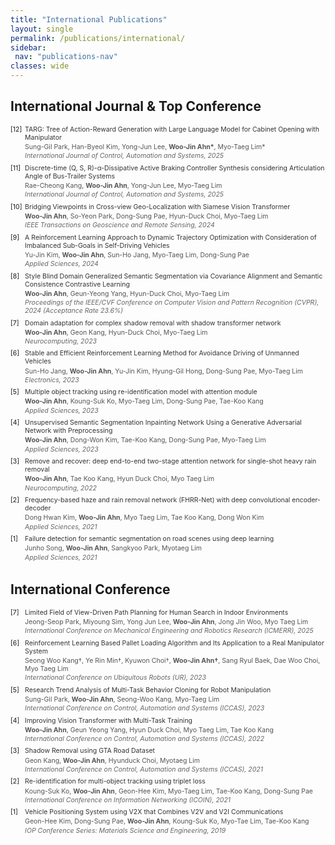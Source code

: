 ```yaml
---
title: "International Publications"
layout: single
permalink: /publications/international/
sidebar:
 nav: "publications-nav"
classes: wide
---
```


<style>
.pub-container {
 font-size: 0.75em;
 margin-bottom: 0.3em;
 display: grid;
 grid-template-columns: [number] 2.0em [content] auto;  /* 번호 영역 줄임 */
 gap: 0.2em;  /* 간격 줄임 */
}

.pub-number {
 grid-column: number;
}

.pub-content {
 grid-column: content;
}

.pub-title {
 font-size: 1em;
 margin-bottom: 0.2em;
 color: #333;
}

.pub-authors {
 margin-bottom: 0.15em;
 color: #555;
}

.pub-venue {
 font-style: italic;
 color: #666;
 margin-bottom: 0.3em;
}
</style>

## International Journal & Top Conference

<div class="pub-container">
 <div class="pub-number">[12]</div>
 <div class="pub-content">
   <div class="pub-title">TARG: Tree of Action-Reward Generation with Large Language Model for Cabinet Opening with Manipulator</div>
   <div class="pub-authors">Sung-Gil Park, Han-Byeol Kim, Yong-Jun Lee, <strong>Woo-Jin Ahn*</strong>, Myo-Taeg Lim*</div>
   <div class="pub-venue">International Journal of Control, Automation and Systems, 2025</div>
 </div>
</div>

<div class="pub-container">
 <div class="pub-number">[11]</div>
 <div class="pub-content">
   <div class="pub-title">Discrete-time (Q, S, R)-α-Dissipative Active Braking Controller Synthesis considering Articulation Angle of Bus-Trailer Systems</div>
   <div class="pub-authors">Rae-Cheong Kang, <strong>Woo-Jin Ahn</strong>, Yong-Jun Lee, Myo-Taeg Lim</div>
   <div class="pub-venue">International Journal of Control, Automation and Systems, 2025</div>
 </div>
</div>

<div class="pub-container">
 <div class="pub-number">[10]</div>
 <div class="pub-content">
   <div class="pub-title">Bridging Viewpoints in Cross-view Geo-Localization with Siamese Vision Transformer</div>
   <div class="pub-authors"><strong>Woo-Jin Ahn</strong>, So-Yeon Park, Dong-Sung Pae, Hyun-Duck Choi, Myo-Taeg Lim</div>
   <div class="pub-venue">IEEE Transactions on Geoscience and Remote Sensing, 2024</div>
 </div>
</div>

<div class="pub-container">
 <div class="pub-number">[9]</div>
 <div class="pub-content">
   <div class="pub-title">A Reinforcement Learning Approach to Dynamic Trajectory Optimization with Consideration of Imbalanced Sub-Goals in Self-Driving Vehicles</div>
   <div class="pub-authors">Yu-Jin Kim, <strong>Woo-Jin Ahn</strong>, Sun-Ho Jang, Myo-Taeg Lim, Dong-Sung Pae</div>
   <div class="pub-venue">Applied Sciences, 2024</div>
 </div>
</div>

<div class="pub-container">
 <div class="pub-number">[8]</div>
 <div class="pub-content">
   <div class="pub-title">Style Blind Domain Generalized Semantic Segmentation via Covariance Alignment and Semantic Consistence Contrastive Learning</div>
   <div class="pub-authors"><strong>Woo-Jin Ahn</strong>, Geun-Yeong Yang, Hyun-Duck Choi, Myo-Taeg Lim</div>
   <div class="pub-venue">Proceedings of the IEEE/CVF Conference on Computer Vision and Pattern Recognition (CVPR), 2024 (Acceptance Rate 23.6%)</div>
 </div>
</div>

<div class="pub-container">
 <div class="pub-number">[7]</div>
 <div class="pub-content">
   <div class="pub-title">Domain adaptation for complex shadow removal with shadow transformer network</div>
   <div class="pub-authors"><strong>Woo-Jin Ahn</strong>, Geon Kang, Hyun-Duck Choi, Myo-Taeg Lim</div>
   <div class="pub-venue">Neurocomputing, 2023</div>
 </div>
</div>

<div class="pub-container">
 <div class="pub-number">[6]</div>
 <div class="pub-content">
   <div class="pub-title">Stable and Efficient Reinforcement Learning Method for Avoidance Driving of Unmanned Vehicles</div>
   <div class="pub-authors">Sun-Ho Jang, <strong>Woo-Jin Ahn</strong>, Yu-Jin Kim, Hyung-Gil Hong, Dong-Sung Pae, Myo-Taeg Lim</div>
   <div class="pub-venue">Electronics, 2023</div>
 </div>
</div>

<div class="pub-container">
 <div class="pub-number">[5]</div>
 <div class="pub-content">
   <div class="pub-title">Multiple object tracking using re-identification model with attention module</div>
   <div class="pub-authors"><strong>Woo-Jin Ahn</strong>, Koung-Suk Ko, Myo-Taeg Lim, Dong-Sung Pae, Tae-Koo Kang</div>
   <div class="pub-venue">Applied Sciences, 2023</div>
 </div>
</div>

<div class="pub-container">
 <div class="pub-number">[4]</div>
 <div class="pub-content">
   <div class="pub-title">Unsupervised Semantic Segmentation Inpainting Network Using a Generative Adversarial Network with Preprocessing</div>
   <div class="pub-authors"><strong>Woo-Jin Ahn</strong>, Dong-Won Kim, Tae-Koo Kang, Dong-Sung Pae, Myo-Taeg Lim</div>
   <div class="pub-venue">Applied Sciences, 2023</div>
 </div>
</div>

<div class="pub-container">
 <div class="pub-number">[3]</div>
 <div class="pub-content">
   <div class="pub-title">Remove and recover: deep end-to-end two-stage attention network for single-shot heavy rain removal</div>
   <div class="pub-authors"><strong>Woo-Jin Ahn</strong>, Tae Koo Kang, Hyun Duck Choi, Myo Taeg Lim</div>
   <div class="pub-venue">Neurocomputing, 2022</div>
 </div>
</div>

<div class="pub-container">
 <div class="pub-number">[2]</div>
 <div class="pub-content">
   <div class="pub-title">Frequency-based haze and rain removal network (FHRR-Net) with deep convolutional encoder-decoder</div>
   <div class="pub-authors">Dong Hwan Kim, <strong>Woo-Jin Ahn</strong>, Myo Taeg Lim, Tae Koo Kang, Dong Won Kim</div>
   <div class="pub-venue">Applied Sciences, 2021</div>
 </div>
</div>

<div class="pub-container">
 <div class="pub-number">[1]</div>
 <div class="pub-content">
   <div class="pub-title">Failure detection for semantic segmentation on road scenes using deep learning</div>
   <div class="pub-authors">Junho Song, <strong>Woo-Jin Ahn</strong>, Sangkyoo Park, Myotaeg Lim</div>
   <div class="pub-venue">Applied Sciences, 2021</div>
 </div>
</div>

## International Conference

<div class="pub-container">
 <div class="pub-number">[7]</div>
 <div class="pub-content">
   <div class="pub-title"> Limited Field of View-Driven Path Planning for Human Search in Indoor Environments</div>
   <div class="pub-authors">Jeong-Seop Park, Miyoung Sim, Yong Jun Lee, <strong>Woo-Jin Ahn</strong>, Jong Jin Woo, Myo Taeg Lim</div>
   <div class="pub-venue">International Conference on Mechanical Engineering and Robotics Research (ICMERR), 2025</div>
 </div>
</div>

<div class="pub-container">
 <div class="pub-number">[6]</div>
 <div class="pub-content">
   <div class="pub-title">Reinforcement Learning Based Pallet Loading Algorithm and Its Application to a Real Manipulator System</div>
   <div class="pub-authors">Seong Woo Kang†, Ye Rin Min†, Kyuwon Choi†, <strong>Woo-Jin Ahn†</strong>, Sang Ryul Baek, Dae Woo Choi, Myo Taeg Lim</div>
   <div class="pub-venue">International Conference on Ubiquitous Robots (UR), 2023</div>
 </div>
</div>

<div class="pub-container">
 <div class="pub-number">[5]</div>
 <div class="pub-content">
   <div class="pub-title">Research Trend Analysis of Multi-Task Behavior Cloning for Robot Manipulation</div>
   <div class="pub-authors">Sung-Gil Park, <strong>Woo-Jin Ahn</strong>, Seong-Woo Kang, Myo-Taeg Lim</div>
   <div class="pub-venue">International Conference on Control, Automation and Systems (ICCAS), 2023</div>
 </div>
</div>

<div class="pub-container">
 <div class="pub-number">[4]</div>
 <div class="pub-content">
   <div class="pub-title">Improving Vision Transformer with Multi-Task Training</div>
   <div class="pub-authors"><strong>Woo-Jin Ahn</strong>, Geun Yeong Yang, Hyun Duck Choi, Myo Taeg Lim, Tae Koo Kang</div>
   <div class="pub-venue">International Conference on Control, Automation and Systems (ICCAS), 2022</div>
 </div>
</div>

<div class="pub-container">
 <div class="pub-number">[3]</div>
 <div class="pub-content">
   <div class="pub-title">Shadow Removal using GTA Road Dataset</div>
   <div class="pub-authors">Geon Kang, <strong>Woo-Jin Ahn</strong>, Hyunduck Choi, Myotaeg Lim</div>
   <div class="pub-venue">International Conference on Control, Automation and Systems (ICCAS), 2021</div>
 </div>
</div>

<div class="pub-container">
 <div class="pub-number">[2]</div>
 <div class="pub-content">
   <div class="pub-title">Re-identification for multi-object tracking using triplet loss</div>
   <div class="pub-authors">Koung-Suk Ko, <strong>Woo-Jin Ahn</strong>, Geon-Hee Kim, Myo-Taeg Lim, Tae-Koo Kang, Dong-Sung Pae</div>
   <div class="pub-venue">International Conference on Information Networking (ICOIN), 2021</div>
 </div>
</div>

<div class="pub-container">
 <div class="pub-number">[1]</div>
 <div class="pub-content">
   <div class="pub-title">Vehicle Positioning System using V2X that Combines V2V and V2I Communications</div>
   <div class="pub-authors">Geon-Hee Kim, Dong-Sung Pae, <strong>Woo-Jin Ahn</strong>, Koung-Suk Ko, Myo-Tae Lim, Tae-Koo Kang</div>
   <div class="pub-venue">IOP Conference Series: Materials Science and Engineering, 2019</div>
 </div>
</div>
